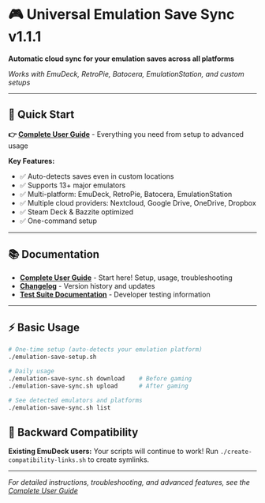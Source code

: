 # 🎮 Universal Emulation Save Sync v1.1.1

**Automatic cloud sync for your emulation saves across all platforms**

*Works with EmuDeck, RetroPie, Batocera, EmulationStation, and custom setups*

---

## 🚀 Quick Start

**👉 [Complete User Guide](COMPLETE-USER-GUIDE.md)** - Everything you need from setup to advanced usage

**Key Features:**
- ✅ Auto-detects saves even in custom locations
- ✅ Supports 13+ major emulators 
- ✅ Multi-platform: EmuDeck, RetroPie, Batocera, EmulationStation
- ✅ Multiple cloud providers: Nextcloud, Google Drive, OneDrive, Dropbox
- ✅ Steam Deck & Bazzite optimized
- ✅ One-command setup

---

## 📚 Documentation

- **[Complete User Guide](COMPLETE-USER-GUIDE.md)** - Start here! Setup, usage, troubleshooting
- **[Changelog](CHANGELOG.md)** - Version history and updates
- **[Test Suite Documentation](tests/README.md)** - Developer testing information

---

## ⚡ Basic Usage

```bash
# One-time setup (auto-detects your emulation platform)
./emulation-save-setup.sh

# Daily usage
./emulation-save-sync.sh download    # Before gaming
./emulation-save-sync.sh upload      # After gaming

# See detected emulators and platforms
./emulation-save-sync.sh list
```

## 🔄 Backward Compatibility

**Existing EmuDeck users:** Your scripts will continue to work! Run `./create-compatibility-links.sh` to create symlinks.

---

*For detailed instructions, troubleshooting, and advanced features, see the [Complete User Guide](COMPLETE-USER-GUIDE.md)*

